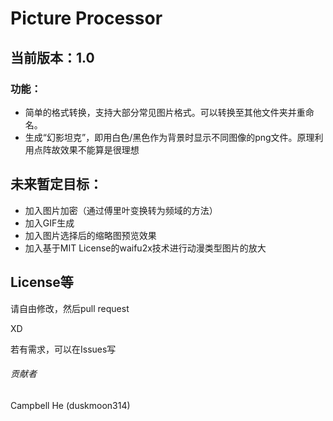 # Picture Processor

## 当前版本：1.0

### 功能：

- 简单的格式转换，支持大部分常见图片格式。可以转换至其他文件夹并重命名。
- 生成“幻影坦克”，即用白色/黑色作为背景时显示不同图像的png文件。原理利用点阵故效果不能算是很理想

## 未来暂定目标：

- 加入图片加密（通过傅里叶变换转为频域的方法）
- 加入GIF生成
- 加入图片选择后的缩略图预览效果
- 加入基于MIT License的waifu2x技术进行动漫类型图片的放大

## License等

请自由修改，然后pull request

XD

若有需求，可以在Issues写



###### 贡献者

Campbell He (duskmoon314)